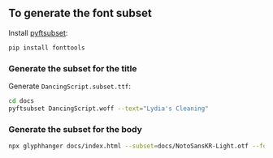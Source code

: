 ## To generate the font subset

Install [pyftsubset](https://fonttools.readthedocs.io/en/latest/subset/):

```sh
pip install fonttools
```

### Generate the subset for the title

Generate `DancingScript.subset.ttf`:

```sh
cd docs
pyftsubset DancingScript.woff --text="Lydia's Cleaning"
```

### Generate the subset for the body

```sh
npx glyphhanger docs/index.html --subset=docs/NotoSansKR-Light.otf --formats=ttf
```